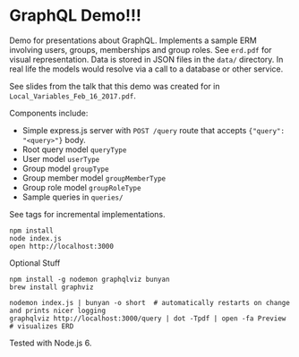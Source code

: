 # GraphQL Demo!!!

Demo for presentations about GraphQL. Implements a sample ERM involving users, groups, memberships and group roles. See `erd.pdf` for visual representation. Data is stored in JSON files in the `data/` directory. In real life the models would resolve via a call to a database or other service.

See slides from the talk that this demo was created for in `Local_Variables_Feb_16_2017.pdf`.

Components include:

* Simple express.js server with `POST /query` route that accepts `{"query": "<query>"}` body.
* Root query model `queryType`
* User model `userType`
* Group model `groupType`
* Group member model `groupMemberType`
* Group role model `groupRoleType`
* Sample queries in `queries/`


See tags for incremental implementations.

```
npm install
node index.js
open http://localhost:3000
```

Optional Stuff

```
npm install -g nodemon graphqlviz bunyan
brew install graphviz

nodemon index.js | bunyan -o short  # automatically restarts on change and prints nicer logging
graphqlviz http://localhost:3000/query | dot -Tpdf | open -fa Preview   # visualizes ERD
```

Tested with Node.js 6.
